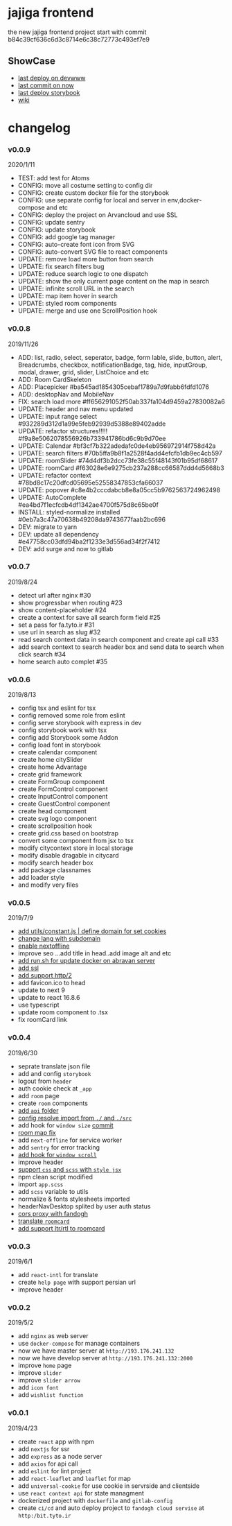 # jajiga frontend
the new jajiga frontend project start with commit b84c39cf636c6d3c8714e6c38c72773c493ef7e9

## ShowCase
* [last deploy on devwww](https://devwww.jajiga.com)
* [last commit on now](https://frontend.jajiga.now.sh/)
* [last deploy storybook](https://devwww.jajiga.com/storybook)
* [wiki](https://gitlab.com/jajiga/frontend/wikis/home)


# changelog
### v0.0.9
2020/1/11
* TEST: add test for Atoms
* CONFIG: move all costume setting to config dir
* CONFIG: create custom docker file for the storybook
* CONFIG: use separate config for local and server in env,docker-compose and etc
* CONFIG: deploy the project on Arvancloud and use SSL
* CONFIG: update sentry
* CONFIG: update storybook
* CONFIG: add google tag manager
* CONFIG: auto-create font icon from SVG
* CONFIG: auto-convert SVG file to react components
* UPDATE: remove load more button from search
* UPDATE: fix search filters bug
* UPDATE: reduce search logic to one dispatch
* UPDATE: show the only current page content on the map in search 
* UPDATE: infinite scroll URL in the search
* UPDATE: map item hover in search
* UPDATE: styled room components
* UPDATE: merge and use one ScrollPosition hook 

### v0.0.8
2019/11/26
* ADD: list, radio, select, seperator, badge, form lable, slide, button, alert, Breadcrumbs, checkbox, notificationBadge, tag, hide, inputGroup, modal, drawer, grid, slider, ListChoice and etc
* ADD: Room CardSkeleton 
* ADD: Placepicker #ba545ad1854305cebaf1789a7d9fabb6fdfd1076
* ADD: desktopNav and MobileNav
* FIX: search load more #ff656291052f50ab337fa104d9459a27830082a6
* UPDATE: header and nav menu updated 
* UPDATE: input range select #932289d312d1a99e5feb92939d5388e89402adde
* UPDATE: refactor structures!!!!! #f9a8e5062078556926b733941786bd6c9b9d70ee
* UPDATE: Calendar #bf3cf7b322adedafc0de4eb956972914f758d42a
* UPDATE: search filters #70b5ffa9b8f1a2528f4add4efcfb1db9ec4cb597
* UPDATE: roomSlider #74d4df3b2dcc73fe38c55f48143f01b95df68617
* UPDATE: roomCard #f63028e6e9275cb237a288cc66587ddd4d5668b3
* UPDATE: refactor context #78bd8c17c20dfcd05695e52558347853cfa66037
* UPDATE: popover #c8e4b2cccdabcb8e8a05cc5b9762563724962498
* UPDATE: AutoComplete #ea4bd7f1ecfcdb4df1342ae4700f575d8c65be0f
* INSTALL: styled-normalize installed #0eb7a3c47a70638b49208da9743677faab2bc696
* DEV: migrate to yarn
* DEV: update all dependency #e47758cc03dfd94ba2f1233e3d556ad34f2f7412
* DEV: add surge and now to gitlab

### v0.0.7
2019/8/24
* detect url after nginx #30
* show progressbar when routing #23
* show content-placeholder #24
* create a context for save all search form field #25
* set a pass for fa.tyto.ir #31
* use url in search as slug #32
* read search context data in search component and create api call #33
* add search context to search header box and send data to search when click search #34
* home search auto complet #35

### v0.0.6
2019/8/13
* config tsx and eslint for tsx
* config removed some role from eslint
* config serve storybook with express in dev
* config storybook work with tsx
* config add Storybook some Addon
* config load font in storybook
* create calendar component
* create home citySlider
* create home Advantage
* create grid framework
* create FormGroup component
* create FormControl component
* create InputControl component
* create GuestControl component
* create head component
* create svg logo component
* create scrollposition hook
* create grid.css based on bootstrap
* convert some component from jsx to tsx
* modify citycontext store in local storage
* modify disable dragable <a> in citycard
* modify search header box
* add package classnames
* add loader style
* and modify very files

### v0.0.5
2019/7/9
* [add utils/constant.js | define domain for set cookies](9e3846ea879305dd303b6f0fab24eaf5107737b9)
* [change lang with subdomain](4aed4574a8ac774a36de4f90fd5c19fd9595db01)
* [enable nextoffline](2ebaa0c045546f094a6da3dc3e02722c1e108fe4)
* improve seo ...add title in head..add image alt and etc
* [add run.sh for update docker on abravan server](ea523631fd798a3478c11875eb8bac9ea3df4bb3)
* [add ssl](6ca783d343f3aac67d513f85d248249e91bca4d3)
* [add support http/2](9f3c91a1665633e1df9986a5659715e09f979083)
* add favicon.ico to head
* update to next 9
* update to react 16.8.6
* use typescript
* update room component to .tsx
* fix roomCard link

### v0.0.4
2019/6/30
- seprate translate json file
- add and config `storybook`
- logout from `header`
- auth cookie check at `_app`
- add `room` page
- create `room` components
- [add `api` folder](815dadb7ee9c3c688bf4185cbc519a8dfd34db30)
- [config resolve import from `./` and `./src`](093dfd65f0c924218fafc14d18e0f3c2dda36edf)
- add hook for `window size` [commit](fcbf3aecbed9ee0af68475c805c9a36a07cb7f32)
- [room map fix](2aaddc33d10ef330c1640ba9e610dce32e608c4b)
- add `next-offline` for service worker
- add `sentry` for error tracking
- [add hook for `window scroll`](a0b0129dfb7e4e61f1b731b2a616bd39454d23a0)
- improve header
- [support `css` and `scss` with `style jsx`](989e5390a0954b27b2deb205a6731762fe4f67e8)
- npm clean script modified
- import `app.scss`
- add `scss` variable to utils
- normalize & fonts stylesheets imported
- headerNavDesktop splited by user auth status
- [cors proxy with fandogh](ea4644b75b9910835226b5975347ac0692402370)
- [translate `roomcard`](1934bf4ccfb60684b11fc0d57ca8966965fb32ea)
- [add support ltr/rtl to roomcard](900984244b59b973f361f9e090bfa29f7d74db5a)

### v0.0.3
2019/6/1
- add `react-intl` for translate
- create `help page` with support persian url
- improve header

### v0.0.2
2019/5/2
- add `nginx` as web server
- use `docker-compose` for manage containers
- now we have master server at `http://193.176.241.132`
- now we have develop server at `http://193.176.241.132:2000`
- improve `home` page
- improve `slider`
- improve `slider arrow`
- add `icon font`
- add `wishlist function`

### v0.0.1
2019/4/23
- create `react` app with npm
- add `nextjs` for ssr
- add `express` as a node server
- add `axios` for api call
- add `eslint` for lint project
- add `react-leaflet` and `leaflet` for map
- add `universal-cookie` for use cookie in servrside and clientside
- use `react context api` for state managment
- dockerized project with `dockerfile` and `gitlab-config`
- create `ci/cd` and auto deploy project to `fandogh cloud servise` at `http:/bit.tyto.ir` 
